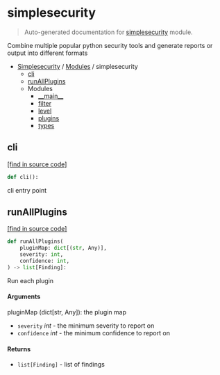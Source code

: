 # simplesecurity

> Auto-generated documentation for [simplesecurity](../../simplesecurity/__init__.py) module.

Combine multiple popular python security tools and generate reports or output
into different formats

- [Simplesecurity](../README.md#simplesecurity-index) / [Modules](../README.md#simplesecurity-modules) / simplesecurity
    - [cli](#cli)
    - [runAllPlugins](#runallplugins)
    - Modules
        - [\_\_main\_\_](module.md#__main__)
        - [filter](filter.md#filter)
        - [level](level.md#level)
        - [plugins](plugins.md#plugins)
        - [types](types.md#types)

## cli

[[find in source code]](../../simplesecurity/__init__.py#L43)

```python
def cli():
```

cli entry point

## runAllPlugins

[[find in source code]](../../simplesecurity/__init__.py#L20)

```python
def runAllPlugins(
    pluginMap: dict[(str, Any)],
    severity: int,
    confidence: int,
) -> list[Finding]:
```

Run each plugin

#### Arguments

pluginMap (dict[str, Any]): the plugin map
- `severity` *int* - the minimum severity to report on
- `confidence` *int* - the minimum confidence to report on

#### Returns

- `list[Finding]` - list of findings
